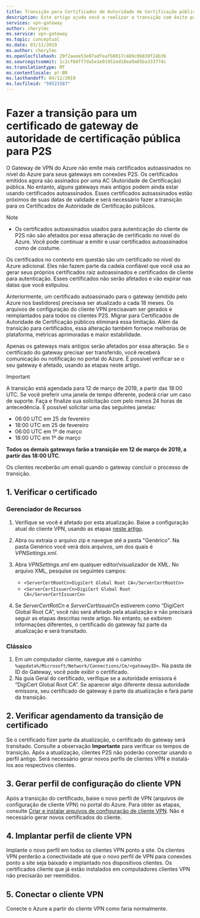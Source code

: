 ```yaml
---
title: Transição para Certificados de Autoridade de Certificação públicos para gateways P2S | Gateway de VPN do Azure | Microsoft Docs
description: Este artigo ajuda você a realizar a transição com êxito para os novos Certificados de Autoridade de Certificação públicos para gateways P2S.
services: vpn-gateway
author: cherylmc
ms.service: vpn-gateway
ms.topic: conceptual
ms.date: 03/12/2019
ms.author: cherylmc
ms.openlocfilehash: 29f2aeee53e07adfeafb8017c489c0b830f24b36
ms.sourcegitcommit: 1c2cf60ff7da5e1e01952ed18ea9a85ba333774c
ms.translationtype: MT
ms.contentlocale: pt-BR
ms.lasthandoff: 04/12/2019
ms.locfileid: "59521587"
---
```

# <a name="transition-to-a-public-ca-gateway-certificate-for-p2s"></a>Fazer a transição para um certificado de gateway de autoridade de certificação pública para P2S

O Gateway de VPN do Azure não emite mais certificados autoassinados no nível do Azure para seus gateways em conexões P2S. Os certificados emitidos agora são assinados por uma AC (Autoridade de Certificação) pública. No entanto, alguns gateways mais antigos podem ainda estar usando certificados autoassinados. Esses certificados autoassinados estão próximos de suas datas de validade e será necessário fazer a transição para os Certificados de Autoridade de Certificação públicos.

>[!NOTE]
> * Os certificados autoassinados usados para autenticação do cliente de P2S não são afetados por essa alteração de certificado no nível do Azure. Você pode continuar a emitir e usar certificados autoassinados como de costume.
>

Os certificados no contexto em questão são um certificado no nível do Azure adicional. Eles não fazem parte da cadeia confiável que você usa ao gerar seus próprios certificados raiz autoassinados e certificados de cliente para autenticação. Esses certificados não serão afetados e vão expirar nas datas que você estipulou.

Anteriormente, um certificado autoassinado para o gateway (emitido pelo Azure nos bastidores) precisava ser atualizado a cada 18 meses. Os arquivos de configuração do cliente VPN precisavam ser gerados e reimplantados para todos os clientes P2S. Migrar para Certificados de Autoridade de Certificação públicos eliminará essa limitação. Além da transição para certificados, essa alteração também fornece melhorias de plataforma, métricas aprimoradas e maior estabilidade.

Apenas os gateways mais antigos serão afetados por essa alteração. Se o certificado do gateway precisar ser transferido, você receberá comunicação ou notificação no portal do Azure. É possível verificar se o seu gateway é afetado, usando as etapas neste artigo.

> [!IMPORTANT]
> A transição está agendada para 12 de março de 2019, a partir das 18:00 UTC. Se você preferir uma janela de tempo diferente, poderá criar um caso de suporte. Faça e finalize sua solicitação com pelo menos 24 horas de antecedência.  É possível solicitar uma das seguintes janelas:
>
> * 06:00 UTC em 25 de fevereiro
> * 18:00 UTC em 25 de fevereiro
> * 06:00 UTC em 1º de março
> * 18:00 UTC em 1º de março
>
> **Todos os demais gateways farão a transição em 12 de março de 2019, a partir das 18:00 UTC**.
>
> Os clientes receberão um email quando o gateway concluir o processo de transição.
> 

## <a name="1-verify-your-certificate"></a>1. Verificar o certificado

### <a name="resource-manager"></a>Gerenciador de Recursos

1. Verifique se você é afetado por esta atualização. Baixe a configuração atual do cliente VPN, usando as etapas [neste artigo](point-to-site-vpn-client-configuration-azure-cert.md).

2. Abra ou extraia o arquivo zip e navegue até a pasta "Genérico". Na pasta Genérico você verá dois arquivos, um dos quais é *VPNSettings.xml*.
3. Abra *VPNSettings.xml* em qualquer editor/visualizador de XML. No arquivo XML, pesquise os seguintes campos:

   * `<ServerCertRootCn>DigiCert Global Root CA</ServerCertRootCn>`
   * `<ServerCertIssuerCn>DigiCert Global Root CA</ServerCertIssuerCn>`
4. Se *ServerCertRotCn* e *ServerCertIssuerCn* estiverem como “DigiCert Global Root CA”, você não será afetado pela atualização e não precisará seguir as etapas descritas neste artigo. No entanto, se exibirem informações diferentes, o certificado do gateway faz parte da atualização e será transitado.

### <a name="classic"></a>Clássico

1. Em um computador cliente, navegue até o caminho `%appdata%/Microsoft/Network/Connections/Cm/<gatewayID>`. Na pasta de ID do Gateway, você pode exibir o certificado.
2. Na guia Geral do certificado, verifique se a autoridade emissora é “DigiCert Global Root CA”. Se aparecer algo diferente dessa autoridade emissora, seu certificado de gateway é parte da atualização e fará parte da transição.

## <a name="2-check-certificate-transition-schedule"></a>2. Verificar agendamento da transição de certificado

Se o certificado fizer parte da atualização, o certificado do gateway será transitado. Consulte a observação **Importante** para verificar os tempos de transição. Após a atualização, clientes P2S não poderão conectar usando o perfil antigo. Será necessário gerar novos perfis de clientes VPN e instalá-los aos respectivos clientes.

## <a name="3-generate-vpn-client-configuration-profile"></a>3. Gerar perfil de configuração do cliente VPN

Após a transição do certificado, baixe o novo perfil de VPN (arquivos de configuração de cliente VPN) no portal do Azure. Para obter as etapas, consulte [Criar e instalar arquivos de configuração de cliente VPN](point-to-site-vpn-client-configuration-azure-cert.md). Não é necessário gerar novos certificados do cliente.

## <a name="4-deploy-vpn-client-profile"></a>4. Implantar perfil de cliente VPN

Implante o novo perfil em todos os clientes VPN ponto a site. Os clientes VPN perderão a conectividade até que o novo perfil de VPN para conexões ponto a site seja baixado e implantado nos dispositivos clientes. Os certificados cliente que já estão instalados em computadores clientes VPN não precisarão ser reemitidos.

## <a name="5-connect-the-vpn-client"></a>5. Conectar o cliente VPN

Conecte o Azure a partir do cliente VPN como faria normalmente.

